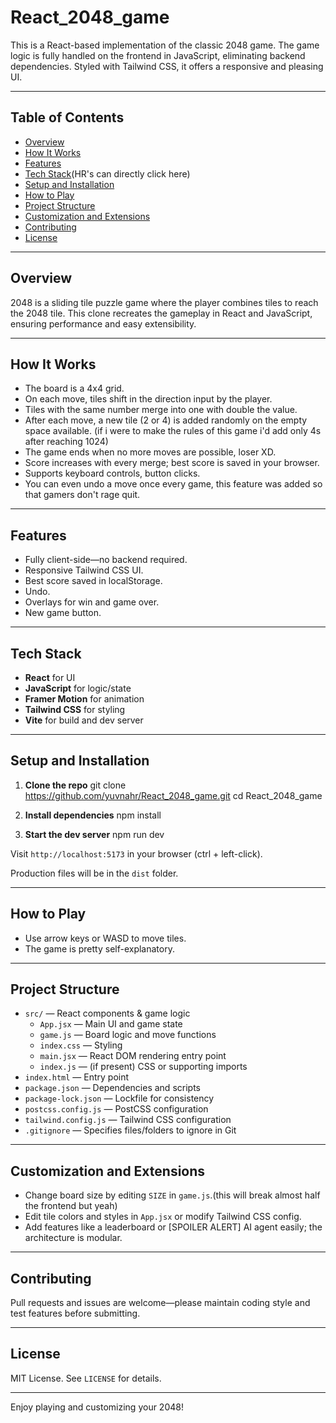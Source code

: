 # React_2048_game

This is a React-based implementation of the classic 2048 game. The game logic is fully handled on the frontend in JavaScript, eliminating backend dependencies. Styled with Tailwind CSS, it offers a responsive and pleasing UI.

---

## Table of Contents

- [Overview](#overview)
- [How It Works](#how-it-works)
- [Features](#features)
- [Tech Stack](#tech-stack)(HR's can directly click here)
- [Setup and Installation](#setup-and-installation)
- [How to Play](#how-to-play)
- [Project Structure](#project-structure)
- [Customization and Extensions](#customization-and-extensions)
- [Contributing](#contributing)
- [License](#license)

---

## Overview

2048 is a sliding tile puzzle game where the player combines tiles to reach the 2048 tile. This clone recreates the gameplay in React and JavaScript, ensuring performance and easy extensibility.

---

## How It Works

- The board is a 4x4 grid.
- On each move, tiles shift in the direction input by the player.
- Tiles with the same number merge into one with double the value.
- After each move, a new tile (2 or 4) is added randomly on the empty space available. (if i were to make the rules of this game i'd add only 4s after reaching 1024)
- The game ends when no more moves are possible, loser XD.
- Score increases with every merge; best score is saved in your browser.
- Supports keyboard controls, button clicks.
- You can even undo a move once every game, this feature was added so that gamers don't rage quit.

---

## Features

- Fully client-side—no backend required.
- Responsive Tailwind CSS UI.
- Best score saved in localStorage.
- Undo.
- Overlays for win and game over.
- New game button.

---

## Tech Stack

- **React** for UI
- **JavaScript** for logic/state
- **Framer Motion** for animation
- **Tailwind CSS** for styling
- **Vite** for build and dev server

---

## Setup and Installation

1. **Clone the repo**
git clone https://github.com/yuvnahr/React_2048_game.git
      cd React_2048_game

2. **Install dependencies**
      npm install

3. **Start the dev server**
      npm run dev

Visit `http://localhost:5173` in your browser (ctrl + left-click).

Production files will be in the `dist` folder.

---

## How to Play
- Use arrow keys or WASD to move tiles.
- The game is pretty self-explanatory.

---

## Project Structure
- `src/` — React components & game logic    
  - `App.jsx` — Main UI and game state  
  - `game.js` — Board logic and move functions  
  - `index.css` — Styling  
  - `main.jsx` — React DOM rendering entry point  
  - `index.js` — (if present) CSS or supporting imports  
- `index.html` — Entry point  
- `package.json` — Dependencies and scripts  
- `package-lock.json` — Lockfile for consistency  
- `postcss.config.js` — PostCSS configuration  
- `tailwind.config.js` — Tailwind CSS configuration  
- `.gitignore` — Specifies files/folders to ignore in Git

---

## Customization and Extensions
- Change board size by editing `SIZE` in `game.js`.(this will break almost half the frontend but yeah)
- Edit tile colors and styles in `App.jsx` or modify Tailwind CSS config.
- Add features like a leaderboard or [SPOILER ALERT] AI agent easily; the architecture is modular.

---

## Contributing
Pull requests and issues are welcome—please maintain coding style and test features before submitting.

---

## License
MIT License. See `LICENSE` for details.

---

Enjoy playing and customizing your 2048!
